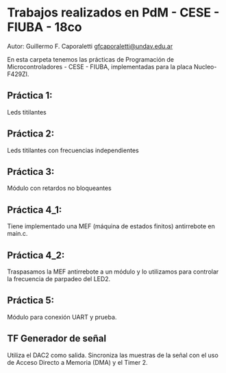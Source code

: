 # Trabajos realizados en PdM - CESE - FIUBA - 18co

Autor: Guillermo F. Caporaletti <gfcaporaletti@undav.edu.ar>

En esta carpeta tenemos las prácticas de Programación de Microcontroladores - CESE - FIUBA, implementadas para la placa Nucleo-F429ZI.

## Práctica 1: 
Leds titilantes

## Práctica 2: 
Leds titilantes con frecuencias independientes

## Práctica 3: 
Módulo con retardos no bloqueantes

## Práctica 4_1: 
Tiene implementado una MEF (máquina de estados finitos) antirrebote en main.c.

## Práctica 4_2: 
Traspasamos la MEF antirrebote a un módulo y lo utilizamos para controlar la frecuencia de parpadeo del LED2. 

## Práctica 5: 
Módulo para conexión UART y prueba.

## TF Generador de señal
Utiliza el DAC2 como salida. Sincroniza las muestras de la señal con el uso de Acceso Directo a Memoria (DMA) y el Timer 2.

